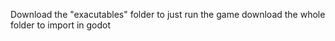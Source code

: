 Download the "exacutables" folder to just run the game
download the whole folder to import in godot
